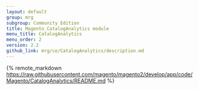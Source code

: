 ```yaml
---
layout: default
group: mrg
subgroup: Community Edition
title: Magento_CatalogAnalytics module
menu_title: CatalogAnalytics
menu_order: 2
version: 2.2
github_link: mrg/ce/CatalogAnalytics/description.md
---
```


{% remote_markdown https://raw.githubusercontent.com/magento/magento2/develop/app/code/Magento/CatalogAnalytics/README.md %}